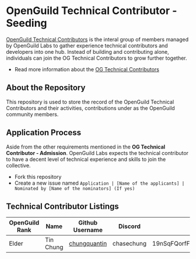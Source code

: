 # OpenGuild Technical Contributor - Seeding
[OpenGuild Technical Contributors](https://handbook.openguild.wtf/general-information/og-technical-contributor) is the interal group of members managed by OpenGuild Labs to gather experience technical contributors and developers into one hub. Instead of building and contributing alone, individuals can join the OG Technical Contributors to grow further together. 
- Read more information about the [OG Technical Contributors](https://handbook.openguild.wtf/general-information/og-technical-contributor)
## About the Repository
This repository is used to store the record of the OpenGuild Technical Contributors and their activities, contributions under as the OpenGuild community members.
## Application Process
Aside from the other requirements mentioned in the **OG Technical Contributor - Admission**. OpenGuild Labs expects the technical contributor to have a decent level of technical experience and skills to join the collective.
- Fork this repository
- Create a new issue named `Application | [Name of the applicants] | Nominated by [Name of the nominators] (If yes)`

## Technical Contributor Listings
| OpenGuild Rank | Name | Github Username | Discord  | Onchain Identity |
| ------------ | ------------- | ------------- | ------- | ------------- |
| Elder | Tin Chung  | [chungquantin](https://github.com/chungquantin) | chasechung | 19nSqFQorfF2HxD3oBzWM3oCh4SaCRKWt1yvmgaPYGCo71J  |
